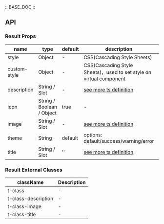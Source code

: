 :: BASE_DOC ::

## API

### Result Props

name | type | default | description | required
-- | -- | -- | -- | --
style | Object | - | CSS(Cascading Style Sheets) | N
custom-style | Object | - | CSS(Cascading Style Sheets)，used to set style on virtual component | N
description | String / Slot | - | [see more ts definition](https://github.com/Tencent/tdesign-miniprogram/blob/develop/packages/components/common/common.ts) | N
icon | String / Boolean / Object | true | \- | N
image | String / Slot | - | [see more ts definition](https://github.com/Tencent/tdesign-miniprogram/blob/develop/packages/components/common/common.ts) | N
theme | String | default | options: default/success/warning/error | N
title | String / Slot | '' | [see more ts definition](https://github.com/Tencent/tdesign-miniprogram/blob/develop/packages/components/common/common.ts) | N

### Result External Classes

className | Description
-- | --
t-class | \-
t-class-description | \-
t-class-image | \-
t-class-title | \-
